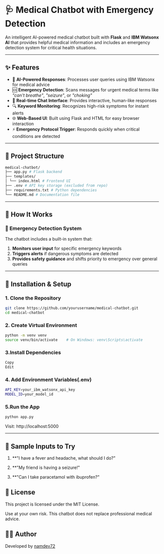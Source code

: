 # 🩺 Medical Chatbot with Emergency Detection

An intelligent AI-powered medical chatbot built with **Flask** and **IBM Watsonx AI** that provides helpful medical information and includes an emergency detection system for critical health situations.

---

## ✨ Features

- 🧠 **AI-Powered Responses**: Processes user queries using IBM Watsonx for medical advice
- 🆘 **Emergency Detection**: Scans messages for urgent medical terms like _"can't breathe"_, _"seizure"_, or _"choking"_
- 💬 **Real-time Chat Interface**: Provides interactive, human-like responses
- 🔍 **Keyword Monitoring**: Recognizes high-risk symptoms for instant alerts
- 🌐 **Web-Based UI**: Built using Flask and HTML for easy browser interaction
- ⚡ **Emergency Protocol Trigger**: Responds quickly when critical conditions are detected

---

## 📁 Project Structure


```bash
medical-chatbot/
├── app.py # Flask backend
├── templates/
│ └── index.html # Frontend UI
├── .env # API key storage (excluded from repo)
├── requirements.txt # Python dependencies
└── README.md # Documentation file
```

---

## 🎯 How It Works

### 🚨 Emergency Detection System

The chatbot includes a built-in system that:

1. **Monitors user input** for specific emergency keywords
2. **Triggers alerts** if dangerous symptoms are detected
3. **Provides safety guidance** and shifts priority to emergency over general queries

---

## 🚀 Installation & Setup

### 1. Clone the Repository
```bash
git clone https://github.com/yourusername/medical-chatbot.git
cd medical-chatbot
```

### 2. Create Virtual Environment
```bash
python -m venv venv
source venv/bin/activate    # On Windows: venv\Scripts\activate
```

### 3.Install Dependencies
```bash
Copy
Edit
```

### 4. Add Environment Variables(.env)
```bash
API_KEY=your_ibm_watsonx_api_key
MODEL_ID=your_model_id
```

### 5.Run the App
```bash
python app.py
```

Visit: http://localhost:5000

---

## 🧪 Sample Inputs to Try


1. **"I have a fever and headache, what should I do?"

2. **"My friend is having a seizure!"

3. **"Can I take paracetamol with ibuprofen?"


## 📄 License

This project is licensed under the MIT License.

Use at your own risk. This chatbot does not replace professional medical advice.

## 👨‍💻 Author

Developed by [namdev72](https://github.com/namdev72)


